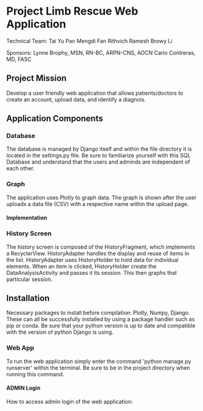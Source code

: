 # Project Limb Rescue Web Application

Technical Team:
Tai Yu Pan
Mengdi Fan
Rithvich Ramesh
Browy Li 

Sponsors:
Lynne Brophy, MSN, RN-BC, ARPN-CNS, AOCN
Carlo Contreras, MD, FASC

## Project Mission
Develop a user friendly web application that allows patients/doctors to create an account, upload data, and identify a diagnois.
## Application Components

### Database
The database is managed by Django itself and within the file directory it is located in the settings.py file. Be sure to familiarize yourself with this SQL Database and understand that the users and adminds are independent of each other.

### Graph

The application uses Plotly to graph data. The graph is shown after the user uploads a data file (CSV) with a respective name within the upload page.

#### Implementation


### History Screen

The history screen is composed of the HistoryFragment, which implements a RecyclerView. HistoryAdapter handles the display and reuse of items in the list. HistoryAdapter uses HistoryHolder to hold data for individual elements.
When an item is clicked, HistoryHolder create the DataAnalysisActivity and passes it its session. This then graphs that particular session.


## Installation

Necessary packages to install before compilation: Plotly, Numpy, Django. These can all be successfully installed by using a package handler such as pip or conda. Be sure that your python version is up to date and compatible with the version of python Django is using. 

### Web App

To run the web application simply enter the command 'python manage.py runserver' within the terminal. Be sure to be in the project directory when running this command.

#### ADMIN Login

How to access admin login of the web application:
